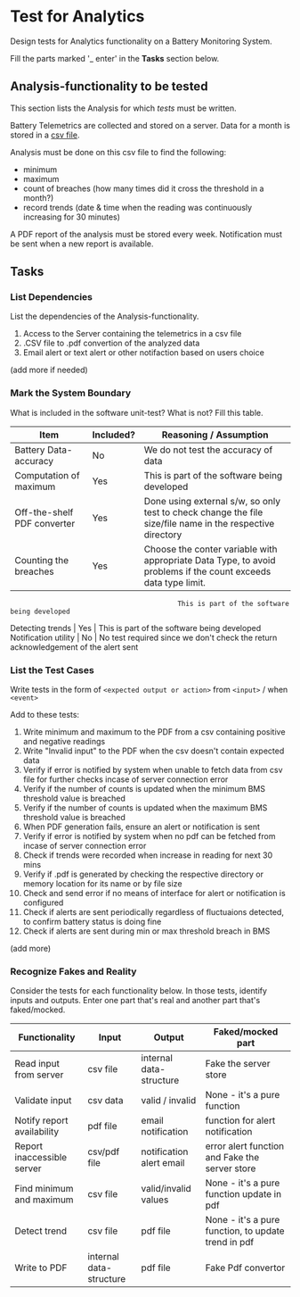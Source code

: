 # Test for Analytics

Design tests for Analytics functionality on a Battery Monitoring System.

Fill the parts marked '_ enter' in the **Tasks** section below.

## Analysis-functionality to be tested

This section lists the Analysis for which _tests_ must be written.

Battery Telemetrics are collected and stored on a server.
Data for a month is stored in a [csv file](https://en.wikipedia.org/wiki/Comma-separated_values).

Analysis must be done on this csv file to find the following:
- minimum
- maximum
- count of breaches (how many times did it cross the threshold in a month?)
- record trends (date & time when the reading was continuously increasing for 30 minutes)

A PDF report of the analysis must be stored every week.
Notification must be sent when a new report is available.

## Tasks

### List Dependencies

List the dependencies of the Analysis-functionality.

1. Access to the Server containing the telemetrics in a csv file
2. .CSV file to .pdf convertion of the analyzed data
3. Email alert or text alert or other notifaction based on users choice

(add more if needed)

### Mark the System Boundary

What is included in the software unit-test? What is not? Fill this table.

| Item                      | Included?     | Reasoning / Assumption
|---------------------------|---------------|---
Battery Data-accuracy       | No            | We do not test the accuracy of data
Computation of maximum      | Yes           | This is part of the software being developed
Off-the-shelf PDF converter | Yes           | Done using external s/w, so only test to check change the file size/file name in the respective directory
Counting the breaches       | Yes           | Choose the conter variable with appropriate Data Type, to avoid problems if the count exceeds data type limit.
                                              This is part of the software being developed
Detecting trends            | Yes           | This is part of the software being developed
Notification utility        | No            | No test required since we don't check the return acknowledgement of the alert sent

### List the Test Cases

Write tests in the form of `<expected output or action>` from `<input>` / when `<event>`

Add to these tests:

1. Write minimum and maximum to the PDF from a csv containing positive and negative readings
2. Write "Invalid input" to the PDF when the csv doesn't contain expected data
3. Verify if error is notified by system when unable to fetch data from csv file for further checks incase of server connection error
4. Verify if the number of counts is updated when the minimum BMS threshold value is breached
5. Verify if the number of counts is updated when the maximum BMS threshold value is breached
6. When PDF generation fails, ensure an alert or notification is sent
7. Verify if error is notified by system when no pdf can be fetched from incase of server connection error
8. Check if trends were recorded when increase in reading for next 30 mins
9. Verify if .pdf is generated by checking the respective directory or memory location for its name or by file size
10. Check and send error if no means of interface for alert or notification is configured
11. Check if alerts are sent periodically regardless of fluctuaions detected, to confirm battery status is doing fine
12. Check if alerts are sent during min or max threshold breach in BMS

(add more)

### Recognize Fakes and Reality

Consider the tests for each functionality below.
In those tests, identify inputs and outputs.
Enter one part that's real and another part that's faked/mocked.

| Functionality            | Input        | Output                      | Faked/mocked part
|--------------------------|--------------|-----------------------------|---
Read input from server     | csv file     | internal data-structure     | Fake the server store
Validate input             | csv data     | valid / invalid             | None - it's a pure function
Notify report availability | pdf file     | email notification          | function for alert notification
Report inaccessible server | csv/pdf file | notification alert email    | error alert function and Fake the server store
Find minimum and maximum   | csv file     | valid/invalid values        | None - it's a pure function update in pdf
Detect trend               | csv file     | pdf file                    | None - it's a pure function, to update trend in pdf
Write to PDF               | internal data-structure| pdf file          | Fake Pdf convertor
